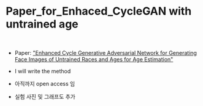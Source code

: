 # Paper_for_Enhaced_CycleGAN with untrained age
<br/>

* Paper: ["Enhanced Cycle Generative Adversarial Network for Generating Face Images of Untrained Races and Ages for Age Estimation"](https://ieeexplore.ieee.org/document/9311721)

* I will write the method
* 아직까지 open access 임
* 실험 사진 및 그래프도 추가
